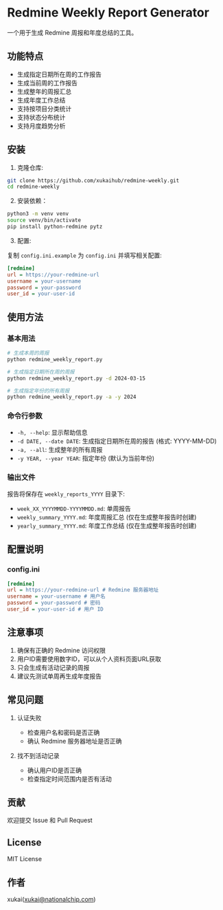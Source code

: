 # Redmine Weekly Report Generator

一个用于生成 Redmine 周报和年度总结的工具。

## 功能特点

- 生成指定日期所在周的工作报告
- 生成当前周的工作报告
- 生成整年的周报汇总
- 生成年度工作总结
- 支持按项目分类统计
- 支持状态分布统计
- 支持月度趋势分析

## 安装

1. 克隆仓库:

```bash
git clone https://github.com/xukaihub/redmine-weekly.git
cd redmine-weekly
```

2. 安装依赖：
```bash
python3 -m venv venv
source venv/bin/activate
pip install python-redmine pytz
```

3. 配置:

复制 `config.ini.example` 为 `config.ini` 并填写相关配置:

```ini
[redmine]
url = https://your-redmine-url
username = your-username
password = your-password
user_id = your-user-id
```

## 使用方法

### 基本用法

```bash
# 生成本周的周报
python redmine_weekly_report.py

# 生成指定日期所在周的周报
python redmine_weekly_report.py -d 2024-03-15

# 生成指定年份的所有周报
python redmine_weekly_report.py -a -y 2024
```

### 命令行参数

- `-h, --help`: 显示帮助信息
- `-d DATE, --date DATE`: 生成指定日期所在周的报告 (格式: YYYY-MM-DD)
- `-a, --all`: 生成整年的所有周报
- `-y YEAR, --year YEAR`: 指定年份 (默认为当前年份)

### 输出文件

报告将保存在 `weekly_reports_YYYY` 目录下:

- `week_XX_YYYYMMDD-YYYYMMDD.md`: 单周报告
- `weekly_summary_YYYY.md`: 年度周报汇总 (仅在生成整年报告时创建)
- `yearly_summary_YYYY.md`: 年度工作总结 (仅在生成整年报告时创建)

## 配置说明

### config.ini

```ini
[redmine]
url = https://your-redmine-url # Redmine 服务器地址
username = your-username # 用户名
password = your-password # 密码
user_id = your-user-id # 用户 ID
```

## 注意事项

1. 确保有正确的 Redmine 访问权限
2. 用户ID需要使用数字ID，可以从个人资料页面URL获取
3. 只会生成有活动记录的周报
4. 建议先测试单周再生成年度报告

## 常见问题

1. 认证失败
   - 检查用户名和密码是否正确
   - 确认 Redmine 服务器地址是否正确

2. 找不到活动记录
   - 确认用户ID是否正确
   - 检查指定时间范围内是否有活动

## 贡献

欢迎提交 Issue 和 Pull Request

## License

MIT License

## 作者

xukai(xukai@nationalchip.com)

